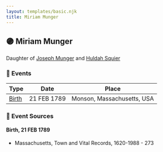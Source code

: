```yaml
---
layout: templates/basic.njk
title: Miriam Munger
---
```

## 🟣 Miriam Munger

Daughter of [Joseph Munger](/people/4/48832802) and [Huldah Squier](/people/4/40449307)

### 📆 Events

Type | Date | Place
------ | ------ | ------
[Birth](#event-82d36c88-ce71-45db-9113-03fff25d1399) | 21 FEB 1789 | Monson, Massachusetts, USA

### 📰 Event Sources

#### <a id="event-82d36c88-ce71-45db-9113-03fff25d1399"></a> Birth, 21 FEB 1789
* Massachusetts, Town and Vital Records, 1620-1988  - 273